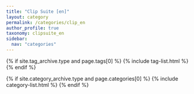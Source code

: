 ```yaml
---
title: "Clip Suite [en]"
layout: category
permalink: /categories/clip_en
author_profile: true
taxonomy: clipsuite_en
sidebar:
  nav: "categories"
---
```


{% if site.tag_archive.type and page.tags[0] %}
  {% include tag-list.html %}
{% endif %}

{% if site.category_archive.type and page.categories[0] %}
  {% include category-list.html %}
{% endif %}
